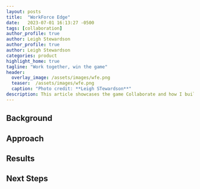 ```yaml
---
layout: posts
title:  "WorkForce Edge"
date:   2023-07-01 16:13:27 -0500
tags: [collaboration]
author_profile: true
author: Leigh Stewardson
author_profile: true
author: Leigh Stewardson
categories: product
highlight_home: true
tagline: "Work together, win the game"
header:
  overlay_image: /assets/images/wfe.png
  teaser:  /assets/images/wfe.png
  caption: "Photo credit: **Leigh STewardson**"
description: This article showcases the game Collaborate and how I build it.
---
```


## Background


## Approach


## Results



## Next Steps

